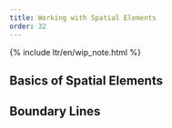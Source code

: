 ```yaml
---
title: Working with Spatial Elements
order: 32
---
```


{% include ltr/en/wip_note.html %}

## Basics of Spatial Elements


## Boundary Lines